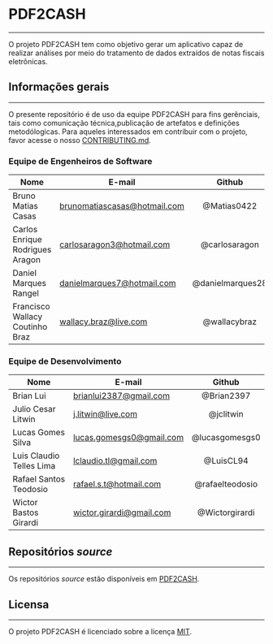 # PDF2CASH
---

O projeto PDF2CASH tem como objetivo gerar um aplicativo capaz de realizar análises por meio do tratamento de dados extraídos de notas fiscais eletrônicas.

## Informações gerais
---

O presente repositório é de uso da equipe PDF2CASH para fins gerênciais, tais como comunicação técnica,publicação de artefatos e definições metodólogicas. Para aqueles interessados em contribuir com o projeto, favor acesse o nosso [CONTRIBUTING.md](CONTRIBUTING.md).

### Equipe de Engenheiros de Software

| Nome | E-mail | Github |
| ---- | ------ |:------:|
| Bruno Matias Casas | brunomatiascasas@hotmail.com | @Matias0422 |
| Carlos Enrique Rodrigues Aragon | carlosaragon3@hotmail.com | @carlosaragon |
| Daniel Marques Rangel | danielmarques7@hotmail.com | @danielmarques28 |
| Francisco Wallacy Coutinho Braz | wallacy.braz@live.com | @wallacybraz |

### Equipe de Desenvolvimento

| Nome | E-mail | Github |
| ---- | ------ |:------:|
| Brian Lui | brianlui2387@gmail.com | @Brian2397 |
| Julio Cesar Litwin | j.litwin@live.com | @jclitwin |
| Lucas Gomes Silva | lucas.gomesgs0@gmail.com | @lucasgomesgs0 |
| Luis Claudio Telles Lima | lclaudio.tl@gmail.com | @LuisCL94 |
| Rafael Santos Teodosio | rafael.s.t@hotmail.com | @rafaelteodosio |
| Wictor Bastos Girardi | wictor.girardi@gmail.com | @Wictorgirardi |


## Repositórios _source_
---

Os repositórios _source_ estão disponíveis em [PDF2CASH](https://github.com/PDF2CASH).

## Licensa
---

O projeto PDF2CASH é licenciado sobre a licença [MIT](LICENSE.md).
